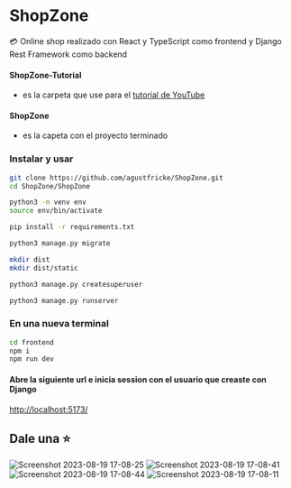 # ShopZone
:credit_card: Online shop realizado con React y TypeScript como frontend y Django Rest Framework como backend


#### ShopZone-Tutorial
- es la carpeta que use para el 
<a href="https://www.youtube.com/watch?v=jSMp4XcZAnI">tutorial de YouTube</a>

#### ShopZone 
- es la capeta con el proyecto terminado

### Instalar y usar

```bash
git clone https://github.com/agustfricke/ShopZone.git
cd ShopZone/ShopZone
```

```bash
python3 -m venv env
source env/bin/activate
```

```bash
pip install -r requirements.txt
```

```bash
python3 manage.py migrate
```

```bash
mkdir dist
mkdir dist/static
```

```bash
python3 manage.py createsuperuser
```

```bash
python3 manage.py runserver
```
### En una nueva terminal
```bash
cd frontend
npm i
npm run dev
```
#### Abre la siguiente url e inicia session con el usuario que creaste con Django
<a href="http://localhost:5173/">http://localhost:5173/</a>

## Dale una ⭐

![Screenshot 2023-08-19 17-08-25](https://github.com/agustfricke/ShopZone/assets/110266171/b3b4f4e5-18a0-4631-961d-6d20a51a012c)
![Screenshot 2023-08-19 17-08-41](https://github.com/agustfricke/ShopZone/assets/110266171/fd92c404-32b9-407b-8a9a-25b7db0f13ca)
![Screenshot 2023-08-19 17-08-44](https://github.com/agustfricke/ShopZone/assets/110266171/d8f5506e-1f73-4cd4-b33a-c32b52818a8c)
![Screenshot 2023-08-19 17-08-11](https://github.com/agustfricke/ShopZone/assets/110266171/b53ff643-19b7-4c5a-b96f-0985da269dce)


